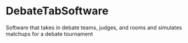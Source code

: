 # DebateTabSoftware
Software that takes in debate teams, judges, and rooms and simulates matchups for a debate tournament
